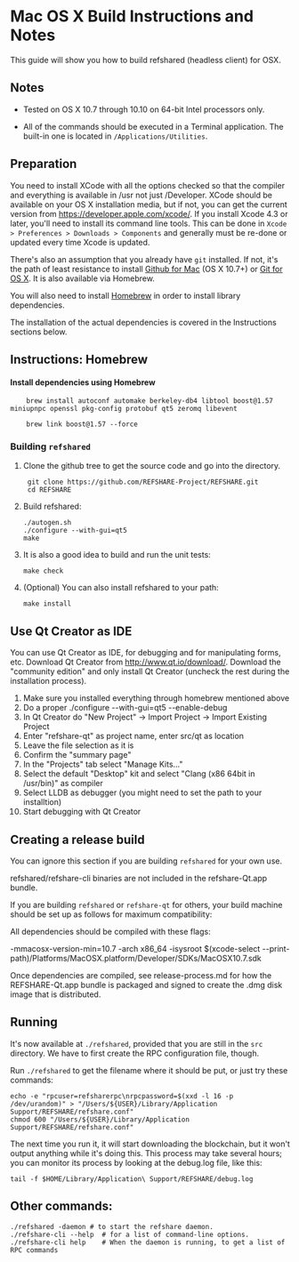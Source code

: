 Mac OS X Build Instructions and Notes
====================================
This guide will show you how to build refshared (headless client) for OSX.

Notes
-----

* Tested on OS X 10.7 through 10.10 on 64-bit Intel processors only.

* All of the commands should be executed in a Terminal application. The
built-in one is located in `/Applications/Utilities`.

Preparation
-----------

You need to install XCode with all the options checked so that the compiler
and everything is available in /usr not just /Developer. XCode should be
available on your OS X installation media, but if not, you can get the
current version from https://developer.apple.com/xcode/. If you install
Xcode 4.3 or later, you'll need to install its command line tools. This can
be done in `Xcode > Preferences > Downloads > Components` and generally must
be re-done or updated every time Xcode is updated.

There's also an assumption that you already have `git` installed. If
not, it's the path of least resistance to install [Github for Mac](https://mac.github.com/)
(OS X 10.7+) or
[Git for OS X](https://code.google.com/p/git-osx-installer/). It is also
available via Homebrew.

You will also need to install [Homebrew](http://brew.sh) in order to install library
dependencies.

The installation of the actual dependencies is covered in the Instructions
sections below.

Instructions: Homebrew
----------------------

#### Install dependencies using Homebrew

        brew install autoconf automake berkeley-db4 libtool boost@1.57 miniupnpc openssl pkg-config protobuf qt5 zeromq libevent 
        
        brew link boost@1.57 --force

### Building `refshared`

1. Clone the github tree to get the source code and go into the directory.

        git clone https://github.com/REFSHARE-Project/REFSHARE.git
        cd REFSHARE

2.  Build refshared:

        ./autogen.sh
        ./configure --with-gui=qt5
        make

3.  It is also a good idea to build and run the unit tests:

        make check

4.  (Optional) You can also install refshared to your path:

        make install

Use Qt Creator as IDE
------------------------
You can use Qt Creator as IDE, for debugging and for manipulating forms, etc.
Download Qt Creator from http://www.qt.io/download/. Download the "community edition" and only install Qt Creator (uncheck the rest during the installation process).

1. Make sure you installed everything through homebrew mentioned above
2. Do a proper ./configure --with-gui=qt5 --enable-debug
3. In Qt Creator do "New Project" -> Import Project -> Import Existing Project
4. Enter "refshare-qt" as project name, enter src/qt as location
5. Leave the file selection as it is
6. Confirm the "summary page"
7. In the "Projects" tab select "Manage Kits..."
8. Select the default "Desktop" kit and select "Clang (x86 64bit in /usr/bin)" as compiler
9. Select LLDB as debugger (you might need to set the path to your installtion)
10. Start debugging with Qt Creator

Creating a release build
------------------------
You can ignore this section if you are building `refshared` for your own use.

refshared/refshare-cli binaries are not included in the refshare-Qt.app bundle.

If you are building `refshared` or `refshare-qt` for others, your build machine should be set up
as follows for maximum compatibility:

All dependencies should be compiled with these flags:

 -mmacosx-version-min=10.7
 -arch x86_64
 -isysroot $(xcode-select --print-path)/Platforms/MacOSX.platform/Developer/SDKs/MacOSX10.7.sdk

Once dependencies are compiled, see release-process.md for how the REFSHARE-Qt.app
bundle is packaged and signed to create the .dmg disk image that is distributed.

Running
-------

It's now available at `./refshared`, provided that you are still in the `src`
directory. We have to first create the RPC configuration file, though.

Run `./refshared` to get the filename where it should be put, or just try these
commands:

    echo -e "rpcuser=refsharerpc\nrpcpassword=$(xxd -l 16 -p /dev/urandom)" > "/Users/${USER}/Library/Application Support/REFSHARE/refshare.conf"
    chmod 600 "/Users/${USER}/Library/Application Support/REFSHARE/refshare.conf"

The next time you run it, it will start downloading the blockchain, but it won't
output anything while it's doing this. This process may take several hours;
you can monitor its process by looking at the debug.log file, like this:

    tail -f $HOME/Library/Application\ Support/REFSHARE/debug.log

Other commands:
-------

    ./refshared -daemon # to start the refshare daemon.
    ./refshare-cli --help  # for a list of command-line options.
    ./refshare-cli help    # When the daemon is running, to get a list of RPC commands
